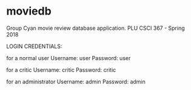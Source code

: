 # moviedb
Group Cyan movie review database application. PLU CSCI 367 - Spring 2018 

LOGIN CREDENTIALS:

for a normal user
Username: user
Password: user

for a critic
Username: critic
Password: critic

for an administrator
Username: admin
Password: admin
